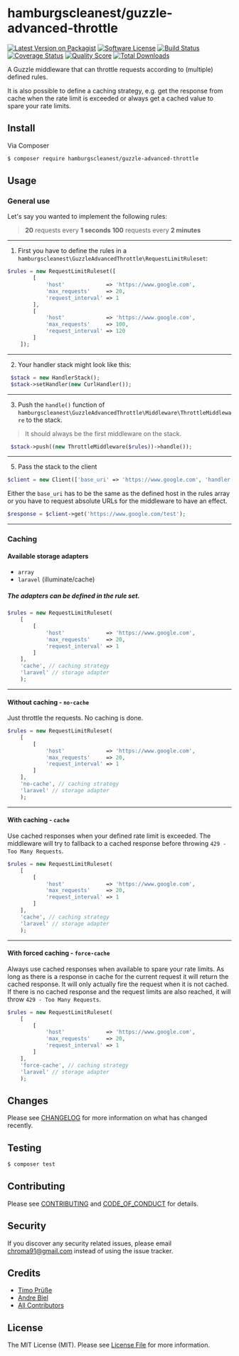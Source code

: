 
# hamburgscleanest/guzzle-advanced-throttle

[![Latest Version on Packagist][ico-version]][link-packagist]
[![Software License][ico-license]](LICENSE.md)
[![Build Status][ico-travis]][link-travis]
[![Coverage Status][ico-scrutinizer]][link-scrutinizer]
[![Quality Score][ico-code-quality]][link-code-quality]
[![Total Downloads][ico-downloads]][link-downloads]

A Guzzle middleware that can throttle requests according to (multiple) defined rules. 

It is also possible to define a caching strategy, 
e.g. get the response from cache when the rate limit is exceeded or always get a cached value to spare your rate limits.

## Install

Via Composer

``` bash
$ composer require hamburgscleanest/guzzle-advanced-throttle
```

## Usage

### General use

Let's say you wanted to implement the following rules:

> **20** requests every **1 seconds** 
> **100** requests every **2 minutes**


----------


1. First you have to define the rules in a `hamburgscleanest\GuzzleAdvancedThrottle\RequestLimitRuleset`:
``` php
$rules = new RequestLimitRuleset([
        [
            'host'             => 'https://www.google.com',
            'max_requests'     => 20,
            'request_interval' => 1
        ],
        [
            'host'             => 'https://www.google.com',
            'max_requests'     => 100,
            'request_interval' => 120
        ]
    ]);
```


----------


2. Your handler stack might look like this:
``` php
 $stack = new HandlerStack();
 $stack->setHandler(new CurlHandler());
```


----------
3. Push the `handle()` function of `hamburgscleanest\GuzzleAdvancedThrottle\Middleware\ThrottleMiddleware` to the stack. 

> It should always be the first middleware on the stack.

``` php
 $stack->push((new ThrottleMiddleware($rules))->handle());
```
----------
5. Pass the stack to the client
``` php
$client = new Client(['base_uri' => 'https://www.google.com', 'handler' => $stack]);
```

Either the `base_uri` has to be the same as the defined host in the rules array or you have to request absolute URLs for the middleware to have an effect.

``` php
$response = $client->get('https://www.google.com/test');
```

----------

### Caching

#### Available storage adapters

- `array`
- `laravel` (illuminate/cache)

##### The adapters can be defined in the rule set.

``` php
$rules = new RequestLimitRuleset(
	[
        [
            'host'             => 'https://www.google.com',
            'max_requests'     => 20,
            'request_interval' => 1
        ]
    ], 
    'cache', // caching strategy
    'laravel' // storage adapter
    );
```

----------

#### Without caching - `no-cache`

Just throttle the requests. No caching is done.

``` php
$rules = new RequestLimitRuleset(
	[
        [
            'host'             => 'https://www.google.com',
            'max_requests'     => 20,
            'request_interval' => 1
        ]
    ], 
    'no-cache', // caching strategy
    'laravel' // storage adapter
    );
```

----------

#### With caching - `cache`

Use cached responses when your defined rate limit is exceeded. The middleware will try to fallback to a cached response before throwing `429 - Too Many Requests`.

``` php
$rules = new RequestLimitRuleset(
	[
        [
            'host'             => 'https://www.google.com',
            'max_requests'     => 20,
            'request_interval' => 1
        ]
    ], 
    'cache', // caching strategy
    'laravel' // storage adapter
    );
```

----------

#### With forced caching - `force-cache`

Always use cached responses when available to spare your rate limits. As long as there is a response in cache for the current request it will return the cached response. It will only actually fire the request when it is not cached. If there is no cached response and the request limits are also reached, it will throw `429 - Too Many Requests`.

``` php
$rules = new RequestLimitRuleset(
	[
        [
            'host'             => 'https://www.google.com',
            'max_requests'     => 20,
            'request_interval' => 1
        ]
    ], 
    'force-cache', // caching strategy
    'laravel' // storage adapter
    );
```

## Changes

Please see [CHANGELOG](CHANGELOG.md) for more information on what has changed recently.

## Testing

``` bash
$ composer test
```

## Contributing

Please see [CONTRIBUTING](CONTRIBUTING.md) and [CODE_OF_CONDUCT](CODE_OF_CONDUCT.md) for details.

## Security

If you discover any security related issues, please email chroma91@gmail.com instead of using the issue tracker.

## Credits

- [Timo Prüße][link-author]
- [Andre Biel][link-andre]
- [All Contributors][link-contributors]

## License

The MIT License (MIT). Please see [License File](LICENSE.md) for more information.

[ico-version]: https://img.shields.io/packagist/v/hamburgscleanest/guzzle-advanced-throttle.svg?style=flat-square
[ico-license]: https://img.shields.io/badge/license-MIT-brightgreen.svg?style=flat-square
[ico-travis]: https://img.shields.io/travis/hamburgscleanest/guzzle-advanced-throttle/master.svg?style=flat-square
[ico-scrutinizer]: https://img.shields.io/scrutinizer/coverage/g/hamburgscleanest/guzzle-advanced-throttle.svg?style=flat-square
[ico-code-quality]: https://img.shields.io/scrutinizer/g/hamburgscleanest/guzzle-advanced-throttle.svg?style=flat-square
[ico-downloads]: https://img.shields.io/packagist/dt/hamburgscleanest/guzzle-advanced-throttle.svg?style=flat-square

[link-packagist]: https://packagist.org/packages/hamburgscleanest/guzzle-advanced-throttle
[link-travis]: https://travis-ci.org/hamburgscleanest/guzzle-advanced-throttle
[link-scrutinizer]: https://scrutinizer-ci.com/g/hamburgscleanest/guzzle-advanced-throttle/code-structure
[link-code-quality]: https://scrutinizer-ci.com/g/hamburgscleanest/guzzle-advanced-throttle
[link-downloads]: https://packagist.org/packages/hamburgscleanest/guzzle-advanced-throttle
[link-author]: https://github.com/Chroma91
[link-andre]: https://github.com/karllson
[link-contributors]: ../../contributors
